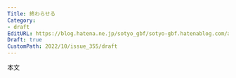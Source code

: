 ```yaml
---
Title: 終わらせる
Category:
- draft
EditURL: https://blog.hatena.ne.jp/sotyo_gbf/sotyo-gbf.hatenablog.com/atom/entry/4207112889924332535
Draft: true
CustomPath: 2022/10/issue_355/draft
---
```


本文
